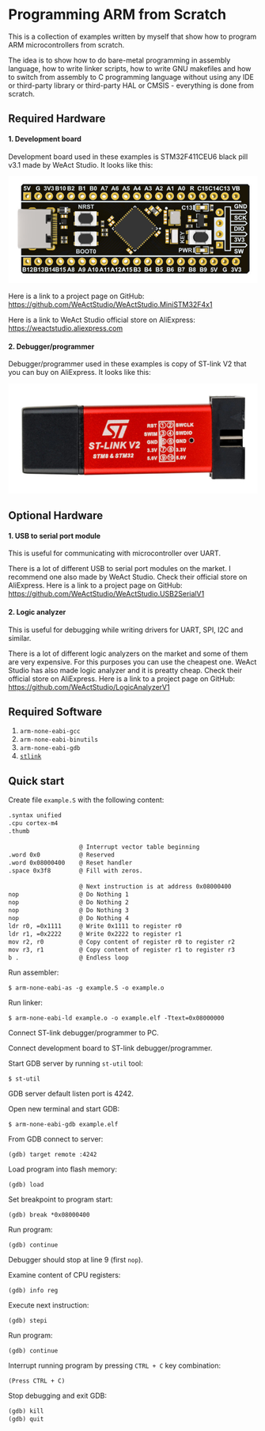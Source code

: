 # Programming ARM from Scratch

This is a collection of examples written by myself that show how to
program ARM microcontrollers from scratch.

The idea is to show how to do bare-metal programming in assembly language,
how to write linker scripts, how to write GNU makefiles and how to switch
from assembly to C programming language without using any IDE or third-party
library or third-party HAL or CMSIS - everything is done from scratch.

## Required Hardware

#### 1. Development board

Development board used in these examples is STM32F411CEU6 black pill v3.1
made by WeAct Studio. It looks like this:

![STM32F411CEU6 black pill](img/dev-board.jpg)

Here is a link to a project page on GitHub:
https://github.com/WeActStudio/WeActStudio.MiniSTM32F4x1

Here is a link to WeAct Studio official store on AliExpress:
https://weactstudio.aliexpress.com

#### 2. Debugger/programmer

Debugger/programmer used in these examples is copy of ST-link V2 that you can
buy on AliExpress. It looks like this:

![ST-link V2](img/st-link.jpg)

## Optional Hardware

#### 1. USB to serial port module

This is useful for communicating with microcontroller over UART.

There is a lot of different USB to serial port modules on the market.
I recommend one also made by WeAct Studio.
Check their official store on AliExpress.
Here is a link to a project page on GitHub:
https://github.com/WeActStudio/WeActStudio.USB2SerialV1

#### 2. Logic analyzer

This is useful for debugging while writing drivers for UART, SPI, I2C and similar.

There is a lot of different logic analyzers on the market and some of them
are very expensive.
For this purposes you can use the cheapest one.
WeAct Studio has also made logic analyzer and it is preatty cheap.
Check their official store on AliExpress.
Here is a link to a project page on GitHub:
https://github.com/WeActStudio/LogicAnalyzerV1

## Required Software

1.  `arm-none-eabi-gcc`
2.  `arm-none-eabi-binutils`
3.  `arm-none-eabi-gdb`
4.  [`stlink`](https://github.com/stlink-org/stlink)

## Quick start

Create file `example.S` with the following content:

    .syntax unified
    .cpu cortex-m4
    .thumb

                        @ Interrupt vector table beginning
    .word 0x0           @ Reserved
    .word 0x08000400    @ Reset handler
    .space 0x3f8        @ Fill with zeros.

                        @ Next instruction is at address 0x08000400
    nop                 @ Do Nothing 1
    nop                 @ Do Nothing 2
    nop                 @ Do Nothing 3
    nop                 @ Do Nothing 4
    ldr r0, =0x1111     @ Write 0x1111 to register r0
    ldr r1, =0x2222     @ Write 0x2222 to register r1
    mov r2, r0          @ Copy content of register r0 to register r2
    mov r3, r1          @ Copy content of register r1 to register r3
    b .                 @ Endless loop

Run assembler:

    $ arm-none-eabi-as -g example.S -o example.o

Run linker:

    $ arm-none-eabi-ld example.o -o example.elf -Ttext=0x08000000

Connect ST-link debugger/programmer to PC.

Connect development board to ST-link debugger/programmer.

Start GDB server by running `st-util` tool:

    $ st-util

GDB server default listen port is 4242.

Open new terminal and start GDB:

    $ arm-none-eabi-gdb example.elf

From GDB connect to server:

    (gdb) target remote :4242

Load program into flash memory:

    (gdb) load

Set breakpoint to program start:

    (gdb) break *0x08000400

Run program:

    (gdb) continue

Debugger should stop at line 9 (first `nop`).

Examine content of CPU registers:

    (gdb) info reg

Execute next instruction:

    (gdb) stepi

Run program:

    (gdb) continue

Interrupt running program by pressing `CTRL + C` key combination:

    (Press CTRL + C)

Stop debugging and exit GDB:

    (gdb) kill
    (gdb) quit
